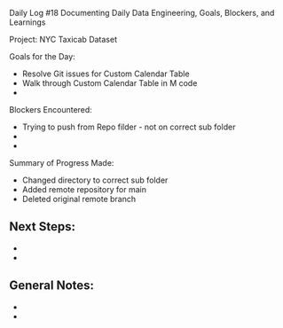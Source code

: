 Daily Log #18
Documenting Daily Data Engineering, Goals, Blockers, and Learnings

Project: NYC Taxicab Dataset

Goals for the Day:
- Resolve Git issues for Custom Calendar Table
-  Walk through Custom Calendar Table in M code
-

Blockers Encountered:
- Trying to push from Repo filder - not on correct sub folder
-
-

Summary of Progress Made:
- Changed directory to correct sub folder
- Added remote repository for main
- Deleted original remote branch


Next Steps:
-
-
-

General Notes:
- 
-
-